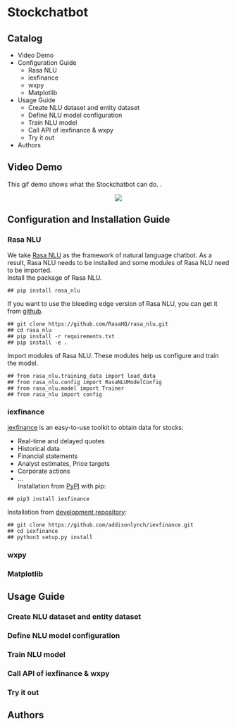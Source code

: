 # Stockchatbot
## Catalog
* Video Demo
* Configuration Guide
   * Rasa NLU
   * iexfinance
   * wxpy
   * Matplotlib
* Usage Guide
   * Create NLU dataset and entity dataset
   * Define NLU model configuration
   * Train NLU model
   * Call API of iexfinance & wxpy
   * Try it out
* Authors
## Video Demo
This gif demo shows what the Stockchatbot can do.
.<div align=center><img src="https://github.com/Tknight01/Ke/blob/master/Stockchatbot%20gif%20demo.gif" /></div>
## Configuration and Installation Guide
### Rasa NLU
We take [Rasa NLU](https://www.rasa.com/) as the framework of natural language chatbot. As a result, Rasa NLU needs to be installed and some modules of Rasa NLU need to be imported.<br>
Install the package of Rasa NLU.<br>
```
## pip install rasa_nlu
```
If you want to use the bleeding edge version of Rasa NLU, you can get it from [github](https://github.com/RasaHQ/rasa_nlu).<br>
```
## git clone https://github.com/RasaHQ/rasa_nlu.git
## cd rasa_nlu
## pip install -r requirements.txt
## pip install -e .
```
Import modules of Rasa NLU. These modules help us configure and train the model.<br>
```
## from rasa_nlu.training_data import load_data
## from rasa_nlu.config import RasaNLUModelConfig
## from rasa_nlu.model import Trainer
## from rasa_nlu import config
```
### iexfinance
[iexfinance](https://pypi.org/project/iexfinance/0.3.1/) is an easy-to-use toolkit to obtain data for stocks:<br>
* Real-time and delayed quotes
* Historical data
* Financial statements
* Analyst estimates, Price targets
* Corporate actions
* ...<br>
Installation from [PyPI](https://pypi.org/project/iexfinance/0.3.1/) with pip:<br>
```
## pip3 install iexfinance
```
Installation from [development repository](https://github.com/addisonlynch/iexfinance):<br>
```
## git clone https://github.com/addisonlynch/iexfinance.git
## cd iexfinance
## python3 setup.py install
```
### wxpy
### Matplotlib
## Usage Guide
### Create NLU dataset and entity dataset
### Define NLU model configuration
### Train NLU model
### Call API of iexfinance & wxpy
### Try it out
## Authors

